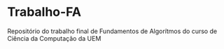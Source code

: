 # Trabalho-FA
Repositório do trabalho final de Fundamentos de Algorítmos do curso de Ciência da Computação da UEM
